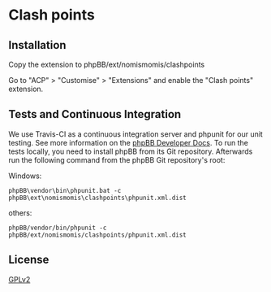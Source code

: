 # Clash points

## Installation

Copy the extension to phpBB/ext/nomismomis/clashpoints

Go to "ACP" > "Customise" > "Extensions" and enable the "Clash points" extension.

## Tests and Continuous Integration

We use Travis-CI as a continuous integration server and phpunit for our unit testing. See more information on the [phpBB Developer Docs](https://area51.phpbb.com/docs/dev/31x/testing/index.html).
To run the tests locally, you need to install phpBB from its Git repository. Afterwards run the following command from the phpBB Git repository's root:

Windows:

    phpBB\vendor\bin\phpunit.bat -c phpBB\ext\nomismomis\clashpoints\phpunit.xml.dist

others:

    phpBB/vendor/bin/phpunit -c phpBB/ext/nomismomis/clashpoints/phpunit.xml.dist

## License

[GPLv2](license.txt)
